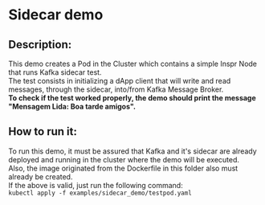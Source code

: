 # Sidecar demo  

## Description:
This demo creates a Pod in the Cluster which contains a simple Inspr Node that runs Kafka sidecar test.  
The test consists in initializing a dApp client that will write and read messages, through the sidecar, into/from Kafka Message Broker.  
**To check if the test worked properly, the demo should print the message "Mensagem Lida: Boa tarde amigos".**

## How to run it:  
To run this demo, it must be assured that Kafka and it's sidecar are already deployed and running in the cluster where the demo will be executed.  
Also, the image originated from the Dockerfile in this folder also must already be created.  
If the above is valid, just run the following command:  
`kubectl apply -f examples/sidecar_demo/testpod.yaml` 
